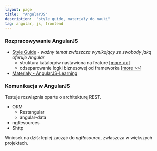 ```yaml
---
layout: page
title:  "AngularJS"
description:  "style guide, materiały do nauki"
tag: angular, js, frontend
---
```



### Rozpracowywanie AngularJS

* [Style Guide](https://github.com/johnpapa/angularjs-styleguide) -
*ważny temat zwłaszcza wynikający ze swobody jaką oferuje Angular*
    * struktura katalogów nastawiona na feature [[more >>]](https://github.com/johnpapa/angularjs-styleguide#application-structure-lift-principle)
    * odseparowanie logki biznesowej od frameworka  [[more >>]](https://github.com/johnpapa/angularjs-styleguide#single-responsibility)
* [Materiały - AngularJS-Learning](https://github.com/jmcunningham/AngularJS-Learning)


### Komunikacja w AngularJS

Testuje rozwiąznia oparte o architekturę REST.

* ORM
    * Restangular
    * angular-data
* ngResources
* $http

Wniosek na dziś: lepiej zacząć do *ngResource*, zwłaszcza w większych projektach.